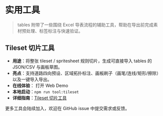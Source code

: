 <script setup>
import { withBase } from 'vitepress'

const tilesetDemo = withBase('/tools/tileset-slicer/index.html')
</script>

# 实用工具

> tables 附带了一些围绕 Excel 导表流程的辅助工具，帮助在导出前完成素材预处理、标签标注与快速验证。

## Tileset 切片工具

- **用途**：将整张 tileset / spritesheet 规则切片，生成可直接导入 tables 的 JSON/CSV 与画板草图。
- **亮点**：支持道路四向预设、区域拓扑标注、画板刷子（画笔/连线/矩形/擦除）以及一键导入导出。
- **在线体验**：
  <a class="vp-doc-button primary" :href="tilesetDemo" target="_blank" rel="noopener">打开 Web Demo</a>
- **本地启动**：`npm run tool:tileset`
- **详细指南**：[Tileset 切片工具](/tools/tileset-slicer)

更多工具会陆续加入，欢迎在 GitHub issue 中提交需求或反馈。
